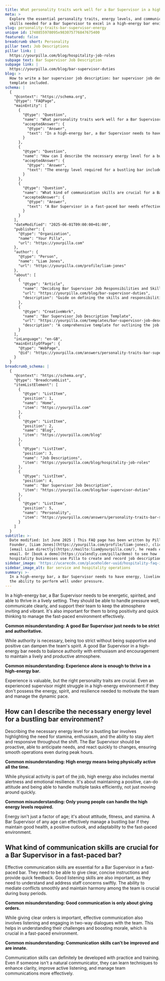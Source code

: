 ```yaml
---
title: What personality traits work well for a Bar Supervisor in a high-energy bar?
meta: >
  Explore the essential personality traits, energy levels, and communication
  skills needed for a Bar Supervisor to excel in a high-energy bar environment.
slug: personality-traits-bar-supervisor-energy
unique id: 1748855978095x983075776847675400
featured: false
breadcrumb short: Personality
pillar text: Job Descriptions
pillar link: |
  https://yourpilla.com/blog/hospitality-job-roles
subpage text: Bar Supervisor Job Description
subpage link: |
  https://yourpilla.com/blog/bar-supervisor-duties
blog: >
  How to write a bar supervisor job description: bar supervisor job description
  template included.
schema: |
  {
    "@context": "https://schema.org",
    "@type": "FAQPage",
    "mainEntity": [
      {
        "@type": "Question",
        "name": "What personality traits work well for a Bar Supervisor in a high-energy bar?",
        "acceptedAnswer": {
          "@type": "Answer",
          "text": "In a high-energy bar, a Bar Supervisor needs to have energy, liveliness, and the ability to perform well under pressure. They should be able to handle stress effectively, communicate clearly, and support their team to maintain a welcoming and energetic atmosphere. Bringing positivity and quick problem-solving skills is also important to manage the fast-paced environment."
        }
      },
      {
        "@type": "Question",
        "name": "How can I describe the necessary energy level for a bustling bar environment?",
        "acceptedAnswer": {
          "@type": "Answer",
          "text": "The energy level required for a bustling bar includes having stamina, enthusiasm, and staying alert and responsive throughout a shift. A Bar Supervisor should be proactive, anticipate needs, and react quickly to changes to ensure smooth operations even during busy periods."
        }
      },
      {
        "@type": "Question",
        "name": "What kind of communication skills are crucial for a Bar Supervisor in a fast-paced bar?",
        "acceptedAnswer": {
          "@type": "Answer",
          "text": "A Bar Supervisor in a fast-paced bar needs effective communication skills, which include giving clear, concise instructions and providing prompt feedback. Listening skills are vital for understanding and addressing staff concerns quickly. The ability to smoothly mediate conflicts and maintain team harmony during busy times is also essential."
        }
      }
    ],
    "dateModified": "2025-06-01T09:00:00+01:00",
    "publisher": {
      "@type": "Organization",
      "name": "Your Pilla",
      "url": "https://yourpilla.com"
    },
    "author": {
      "@type": "Person",
      "name": "Liam Jones",
      "url": "https://yourpilla.com/profile/liam-jones"
    },
    "about": [
      {
        "@type": "Article",
        "name": "Deciding Bar Supervisor Job Responsibilities and Skills",
        "url": "https://yourpilla.com/blog/bar-supervisor-duties",
        "description": "Guide on defining the skills and responsibilities needed from a Bar Supervisor."
      },
      {
        "@type": "CreativeWork",
        "name": "Bar Supervisor Job Description Template",
        "url": "https://yourpilla.com/templates/bar-supervisor-job-description",
        "description": "A comprehensive template for outlining the job description of a Bar Supervisor."
      }
    ],
    "inLanguage": "en-GB",
    "mainEntityOfPage": {
      "@type": "WebPage",
      "@id": "https://yourpilla.com/answers/personality-traits-bar-supervisor-energy"
    }
  }
breadcrumb_schema: |
  {
    "@context": "https://schema.org",
    "@type": "BreadcrumbList",
    "itemListElement": [
      {
        "@type": "ListItem",
        "position": 1,
        "name": "Home",
        "item": "https://yourpilla.com"
      },
      {
        "@type": "ListItem",
        "position": 2,
        "name": "Blog",
        "item": "https://yourpilla.com/blog"
      },
      {
        "@type": "ListItem",
        "position": 3,
        "name": "Job Descriptions",
        "item": "https://yourpilla.com/blog/hospitality-job-roles"
      },
      {
        "@type": "ListItem",
        "position": 4,
        "name": "Bar Supervisor Job Description",
        "item": "https://yourpilla.com/blog/bar-supervisor-duties"
      },
      {
        "@type": "ListItem",
        "position": 5,
        "name": "Personality",
        "item": "https://yourpilla.com/answers/personality-traits-bar-supervisor-energy"
      }
    ]
  }
subtitle: >-
  Date modified: 1st June 2025 | This FAQ page has been written by Pilla
  Founder, [Liam Jones](https://yourpilla.com/profile/liam-jones), click to
  [email Liam directly](https://mailto:liam@yourpilla.com/), he reads every
  email. Or [book a demo](https://calendly.com/pilla/demo) to see how
  hospitality businesses use Pilla to create and record job descriptions.
sidebar_image: 'https://ucarecdn.com/placeholder-uuid/hospitality-faq-image.jpg'
sidebar_image_alt: Bar service and hospitality operations
summary: >-
  In a high-energy bar, a Bar Supervisor needs to have energy, liveliness, and
  the ability to perform well under pressure.
---
```

In a high-energy bar, a Bar Supervisor needs to be energetic, spirited, and able to thrive in a lively setting. They should be able to handle pressure well, communicate clearly, and support their team to keep the atmosphere inviting and vibrant. It's also important for them to bring positivity and quick thinking to manage the fast-paced environment effectively.

**Common misunderstanding: A good Bar Supervisor just needs to be strict and authoritative.**

While authority is necessary, being too strict without being supportive and positive can dampen the team's spirit. A good Bar Supervisor in a high-energy bar needs to balance authority with enthusiasm and encouragement to maintain a lively and productive atmosphere.

**Common misunderstanding: Experience alone is enough to thrive in a high-energy bar.**

Experience is valuable, but the right personality traits are crucial. Even an experienced supervisor might struggle in a high-energy environment if they don't possess the energy, spirit, and resilience needed to motivate the team and manage the dynamic pace.

## How can I describe the necessary energy level for a bustling bar environment?

Describing the necessary energy level for a bustling bar involves highlighting the need for stamina, enthusiasm, and the ability to stay alert and responsive throughout the shift. The Bar Supervisor should be proactive, able to anticipate needs, and react quickly to changes, ensuring smooth operations even during peak hours.

**Common misunderstanding: High energy means being physically active all the time.**

While physical activity is part of the job, high energy also includes mental alertness and emotional resilience. It's about maintaining a positive, can-do attitude and being able to handle multiple tasks efficiently, not just moving around quickly.

**Common misunderstanding: Only young people can handle the high energy levels required.**

Energy isn't just a factor of age; it's about attitude, fitness, and stamina. A Bar Supervisor of any age can effectively manage a bustling bar if they maintain good health, a positive outlook, and adaptability to the fast-paced environment.

## What kind of communication skills are crucial for a Bar Supervisor in a fast-paced bar?

Effective communication skills are essential for a Bar Supervisor in a fast-paced bar. They need to be able to give clear, concise instructions and provide quick feedback. Good listening skills are also important, as they need to understand and address staff concerns swiftly. The ability to mediate conflicts smoothly and maintain harmony among the team is crucial during busy periods.

**Common misunderstanding: Good communication is only about giving orders.**

While giving clear orders is important, effective communication also involves listening and engaging in two-way dialogues with the team. This helps in understanding their challenges and boosting morale, which is crucial in a fast-paced environment.

**Common misunderstanding: Communication skills can't be improved and are innate.**

Communication skills can definitely be developed with practice and training. Even if someone isn't a natural communicator, they can learn techniques to enhance clarity, improve active listening, and manage team communications more effectively.
